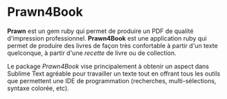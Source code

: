 # Prawn4Book

**Prawn** est un gem ruby qui permet de produire un PDF de qualité d'impression professionnel. **Prawn4Book** est une application ruby qui permet de produire des livres de façon très confortable à partir d'un texte quelconque, à partir d'une *recette* de livre ou de collection.

Le package *Prawn4Book* vise principalement à obtenir un aspect dans Sublime Text agréable pour travailler un texte tout en offrant tous les outils que permettent une IDE de programmation (recherches, multi-sélections, syntaxe colorée, etc).
